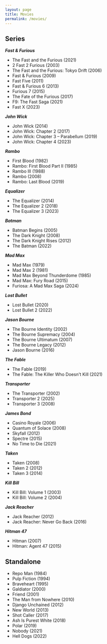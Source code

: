 ```yaml
---
layout: page
title: Movies
permalink: /movies/
---
```



## Series

***Fast & Furious***
- The Fast and the Furious (2021)
- 2 Fast 2 Furious (2003)
- The Fast and the Furious: Tokyo Drift (2006)
- Fast & Furious (2009)
- Fast Five (2011)
- Fast & Furious 6 (2013)
- Furious 7 (2015)
- The Fate of the Furious (2017)
- F9: The Fast Saga (2021)
- Fast X (2023)


***John Wick***
- John Wick (2014)
- John Wick: Chapter 2 (2017)
- John Wick: Chapter 3 – Parabellum (2019)
- John Wick: Chapter 4 (2023)


***Rambo***
- First Blood (1982)
- Rambo: First Blood Part II (1985)
- Rambo III (1988)
- Rambo (2008)
- Rambo: Last Blood (2019)


***Equalizer***
- The Equalizer (2014)
- The Equalizer 2 (2018)
- The Equalizer 3 (2023)


***Batman***
- Batman Begins (2005)
- The Dark Knight (2008)
- The Dark Knight Rises (2012)
- The Batman (2022)


***Mad Max***
- Mad Max (1979)
- Mad Max 2 (1981)
- Mad Max Beyond Thunderdome (1985)
- Mad Max: Fury Road (2015)
- Furiosa: A Mad Max Saga (2024)


***Lost Bullet***
- Lost Bullet (2020)
- Lost Bullet 2 (2022)


***Jason Bourne***
- The Bourne Identity (2002)
- The Bourne Supremacy (2004)
- The Bourne Ultimatum (2007)
- The Bourne Legacy (2012)
- Jason Bourne (2016)


***The Fable***
- The Fable (2019)
- The Fable: The Killer Who Doesn't Kill (2021)


***Transporter***
- The Transporter (2002)
- Transporter 2 (2025)
- Transporter 3 (2008)


***James Bond***
- Casino Royale (2006)
- Quantum of Solace (2008)
- Skyfall (2012)
- Spectre (2015)
- No Time to Die (2021)


***Taken***
- Taken (2008)
- Taken 2 (2012)
- Taken 3 (2014)


***Kill Bill***
- Kill Bill: Volume 1 (2003)
- Kill Bill: Volume 2 (2004)


***Jack Reacher***
- Jack Reacher (2012)
- Jack Reacher: Never Go Back (2016)


***Hitman 47***
- Hitman (2007)
- Hitman: Agent 47 (2015)


## Standalone

- Repo Man (1984)
- Pulp Fiction (1994)
- Braveheart (1995)
- Galdiator (2000)
- Friend (2001)
- The Man from Nowhere (2010)
- Django Unchained (2012)
- New World (2013)
- Shot Caller (2017)
- Ash Is Purest White (2018)
- Polar (2019)
- Nobody (2021)
- Hell Dogs (2022)





